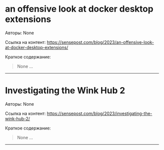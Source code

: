 # an offensive look at docker desktop extensions

Авторы: 
None

Ссылка на контент: 
https://sensepost.com/blog/2023/an-offensive-look-at-docker-desktop-extensions/

Краткое содержание: 

<blockquote>
None       ...       
</blockquote>

---

# Investigating the Wink Hub 2

Авторы: 
None

Ссылка на контент: 
https://sensepost.com/blog/2023/investigating-the-wink-hub-2/

Краткое содержание: 

<blockquote>
None       ...       
</blockquote>

---


